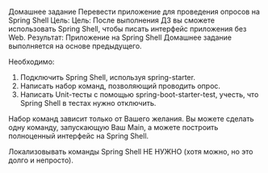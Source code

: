 Домашнее задание
Перевести приложение для проведения опросов на Spring Shell
Цель: Цель: После выполнения ДЗ вы сможете использовать Spring Shell, чтобы писать интерфейс приложения без Web.
Результат: Приложение на Spring Shell
Домашнее задание выполняется на основе предыдущего.

Необходимо:
1. Подключить Spring Shell, используя spring-starter.
2. Написать набор команд, позволяющий проводить опрос.
3. Написать Unit-тесты с помощью spring-boot-starter-test, учесть, что Spring Shell в тестах нужно отключить.

Набор команд зависит только от Вашего желания. Вы можете сделать одну команду, запускающую Ваш Main, а можете построить полноценный интерфейс на Spring Shell.

Локализовывать команды Spring Shell НЕ НУЖНО (хотя можно, но это долго и непросто).